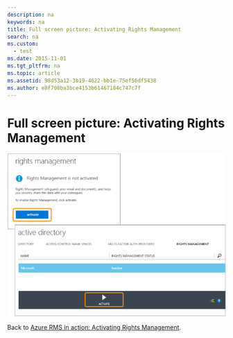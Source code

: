 ```yaml
---
description: na
keywords: na
title: Full screen picture: Activating Rights Management
search: na
ms.custom: 
  - test
ms.date: 2015-11-01
ms.tgt_pltfrm: na
ms.topic: article
ms.assetid: 98d53a12-3b19-4622-bb1e-75ef56df5438
ms.author: e8f708ba3bce4153b61467184c747c7f
---
```

# Full screen picture: Activating Rights Management
![](../Image/AzRMS_StoryboardActivate.png)

Back to [Azure RMS in action: Activating Rights Management](http://technet.microsoft.com/library/jj585026.aspx).

